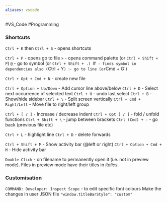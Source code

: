 ```yaml
---
aliases: vscode
---
```

#VS_Code #Programming 
### Shortcuts
`Ctrl + K` then `Ctrl + S` - opens shortcuts

`Ctrl + P` - opens go to file
	`>` - opens command palette (or `Ctrl + Shift + P`)
	`@` - go to symbol (or `Ctrl + Shift + .)
	`#` - finds symbol in dependencies also (`Ctrl + Y`)
	`:` - go to line (or `Cmd + G`)

`Ctrl + Opt + Cmd + N` - create new file

`Ctrl + Option + Up/Down` - Add cursor line above/below 
`Ctrl + D` - Select next occurrence of selected text
	`Ctrl + U` - undo last select
`Ctrl + B` - Show/hide sidebar
`Ctrl + \` - Split screen vertically
`Ctrl + Cmd + Right/Left` - Move file to right/left group

`Ctrl + [ / ]` - Increase / decrease indent
`Ctrl + Opt [ / ]` - fold / unfold functions
`Ctrl + Shift + \` - jump between brackets
`Ctrl (Cmd) + -` - go back (previous file etc)

`Ctrl + L` - highlight line
`Ctrl + D` - delete forwards

`Ctrl + Shift + M` - Show activity bar (@left or right)
`Ctrl + Option + Cmd + M` - Hide activity bar

`Double Click` - on filename to permanently open it (i.e. not in preview mode). Files in preview mode have their titles in *italics*.

### Customisation
`COMMAND: Developer: Inspect Scope` - to edit specific font colours
Make the changes in user JSON file
`"window.titleBarStyle": "custom"`